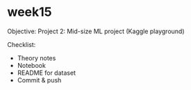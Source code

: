 # week15
Objective: Project 2: Mid-size ML project (Kaggle playground)

Checklist:
- Theory notes
- Notebook
- README for dataset
- Commit & push
